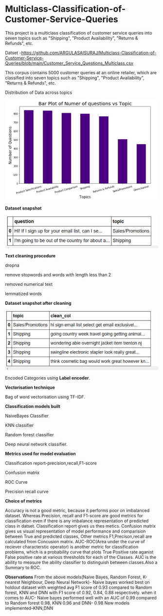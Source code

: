 # Multiclass-Classification-of-Customer-Service-Queries

This project is a multiclass classification of customer service queries into seven topics such as "Shipping", "Product Availability", "Returns &amp; Refunds", etc. 

Datset -https://github.com/ARGULASAISURAJ/Multiclass-Classification-of-Customer-Service-Queries/blob/main/Customer_Service_Questions_Multiclass.csv

This corpus contains 5000 customer queries at an online retailer, which are classified into seven topics such as "Shipping", "Product Availability", "Returns & Refunds", etc.

Distribution of Data across topics

![pic2](https://github.com/ARGULASAISURAJ/Multiclass-Classification-of-Customer-Service-Queries/blob/main/pic2.PNG)

**Dataset snapshot**

![pic1](https://github.com/ARGULASAISURAJ/Multiclass-Classification-of-Customer-Service-Queries/blob/main/pic1.PNG)

**Text cleaning procedure**

dropna

remove stopwords and words with length less than 2

removed numerical text

lemmatized words

**Dataset snapshot after cleaning**

![pic3](https://github.com/ARGULASAISURAJ/Multiclass-Classification-of-Customer-Service-Queries/blob/main/pic3.PNG)


Encoded Categories using **Label encoder**.

**Vectorisation technique**

Bag of word vectorisation using TF-IDF.

**Classification models built**

NaiveBayes Classifier

KNN classifier

Random forest classifier

Deep neural network classifier.


**Metrics used for model evaluation**

Classification report-precision,recall,F1-score

Confusion matrix

ROC Curve

Precision recall curve

**Choice of metrics**

Accuracy is not a good metric, because it performs poor on imbalanced dataset. Whereas Precision, recall and F1-score are good metrics for classification even if there is any imbalance representation of predicted class in datset. Classification report gives us thes metics. Confusion matrix gives us visual representation of model performance and comparision between True and predicted classes, Other metrics F1,Precison,recall are calculated from Concusion matrix. AUC-ROC(Area under the curve of reciever characterstic operator) is another metric for classification problems, which is a probability curve that plots True Positive rate aganist False positive rate at various thresholds for each of the Classes. AUC is the ability to measure the ability classifier to distinguish between classes.Also a Summary to ROC.

**Observations**
From the above models(Naive Bayes, Random Forest, K-nearest Neighbour, Deep Neural Network)-
Naive bayes worked best on holdout dataset with weighted avg F1 score of 0.93 compared to Random forest, KNN and DNN with F1 score of 0.92, 0.84, 0.88 respectively.
when it comes to AUC- Naive bayes performed well with an AUC of 0.99 compared to Random forest 0.98, KNN 0.96 and DNN- 0.98
New models implemented-KNN,DNN
